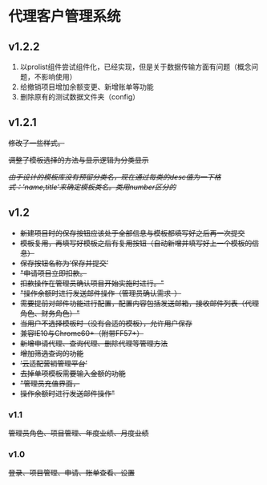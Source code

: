 # 代理客户管理系统

## v1.2.2

1. 以prolist组件尝试组件化，已经实现，但是关于数据传输方面有问题（概念问题，不影响使用）
2. 给撤销项目增加余额变更、新增账单等功能
3. 删除原有的测试数据文件夹（config）

## v1.2.1

~~修改了一些样式。~~

~~调整了模板选择的方法与显示逻辑为分类显示~~

~~*由于设计的模板库没有预留分类名，现在通过每类的desc值为一下格式：'name,title'来确定模板类名。类用number区分的*~~

## v1.2

- ~~新建项目时的保存按钮应该处于全部信息与模板都填写好之后再一次提交~~
- ~~模板复用，再填写好模板之后有复用按钮（自动新增并填写好上一个模板的信息）~~
- ~~保存按钮名称为‘保存并提交’~~
- ~~"申请项目立即扣款。~~
- ~~扣款操作在管理员确认项目开始实施时进行。"~~
- ~~"操作余额时进行发送邮件操作（管理员确认需求-）~~
- ~~需要提前对邮件功能进行配置，配置内容包括发送邮箱，接收邮件列表（代理角色、财务角色）"~~
- ~~当用户不选择模板时（没有合适的模板），允许用户保存~~
- ~~兼容IE10与Chrome60+（附带FF57+）~~
- ~~新增申请代理、查询代理、删除代理等管理方法~~
- ~~增加筛选查询的功能~~
- ~~‘云适配营销管理平台’~~
- ~~去掉单项模板需要输入金额的功能~~
- ~~"管理员充值界面，~~
- ~~操作余额时进行发送邮件操作"~~

### v1.1

~~管理员角色、项目管理、年度业绩、月度业绩~~

### v1.0

~~登录、项目管理、申请、账单查看、设置~~